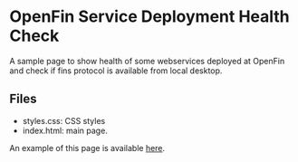 # OpenFin Service Deployment Health Check

A sample page to show health of some webservices deployed at OpenFin and check if fins protocol is available from local desktop.

## Files

* styles.css: CSS styles
* index.html: main page.

An example of this page is available [here](https://cdn.openfin.co/health/deployment/index.html).

